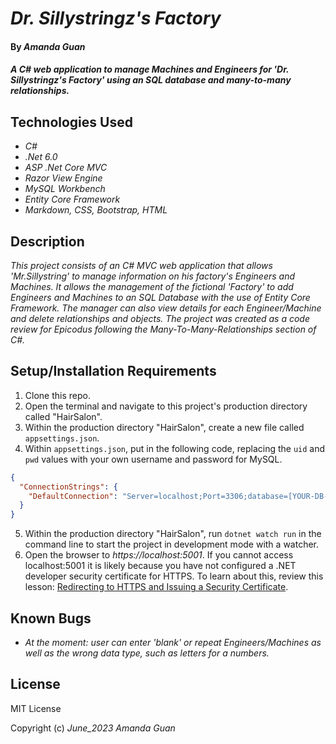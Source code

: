 # _Dr. Sillystringz's Factory_

#### By _**Amanda Guan**_

#### _A C# web application to manage Machines and Engineers for 'Dr. Sillystringz's Factory' using an SQL database and many-to-many relationships._

## Technologies Used

* _C#_
* _.Net 6.0_
* _ASP .Net Core MVC_
* _Razor View Engine_
* _MySQL Workbench_
* _Entity Core Framework_
* _Markdown, CSS, Bootstrap, HTML_

## Description

_This project consists of an C# MVC web application that allows 'Mr.Sillystring' to manage information on his factory's Engineers and Machines. It allows the management of the fictional 'Factory' to add Engineers and Machines to an SQL Database with the use of Entity Core Framework. The manager can also view details for each Engineer/Machine and delete relationships and objects. The project was created as a code review for Epicodus following the Many-To-Many-Relationships section of C#._


## Setup/Installation Requirements

1. Clone this repo.
2. Open the terminal and navigate to this project's production directory called "HairSalon".
3. Within the production directory "HairSalon", create a new file called `appsettings.json`.
4. Within `appsettings.json`, put in the following code, replacing the `uid` and `pwd` values with your own username and password for MySQL. 

```json
{
  "ConnectionStrings": {
    "DefaultConnection": "Server=localhost;Port=3306;database=[YOUR-DB-NAME];uid=[YOUR-USER-HERE];pwd=[YOUR-PASSWORD-HERE];"
  }
}
```

5. Within the production directory "HairSalon", run `dotnet watch run` in the command line to start the project in development mode with a watcher.
4. Open the browser to _https://localhost:5001_. If you cannot access localhost:5001 it is likely because you have not configured a .NET developer security certificate for HTTPS. To learn about this, review this lesson: [Redirecting to HTTPS and Issuing a Security Certificate](https://www.learnhowtoprogram.com/lessons/redirecting-to-https-and-issuing-a-security-certificate).

## Known Bugs

* _At the moment: user can enter 'blank' or repeat Engineers/Machines as well as the wrong data type, such as letters for a numbers._

## License

MIT License

Copyright (c) _June_2023_ _Amanda Guan_